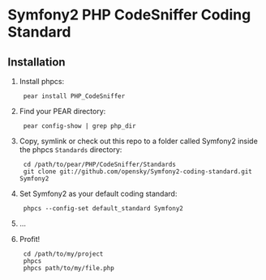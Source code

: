 Symfony2 PHP CodeSniffer Coding Standard
========================================

Installation
------------

1. Install phpcs:

        pear install PHP_CodeSniffer

2. Find your PEAR directory:

        pear config-show | grep php_dir

3. Copy, symlink or check out this repo to a folder called Symfony2 inside the
   phpcs `Standards` directory:

        cd /path/to/pear/PHP/CodeSniffer/Standards
        git clone git://github.com/opensky/Symfony2-coding-standard.git Symfony2

4. Set Symfony2 as your default coding standard:

        phpcs --config-set default_standard Symfony2

5. ...

6. Profit!

        cd /path/to/my/project
        phpcs
        phpcs path/to/my/file.php